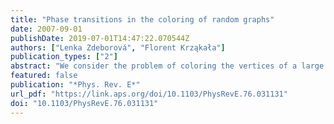 ```yaml
---
title: "Phase transitions in the coloring of random graphs"
date: 2007-09-01
publishDate: 2019-07-01T14:47:22.070544Z
authors: ["Lenka Zdeborová", "Florent Krząkała"]
publication_types: ["2"]
abstract: "We consider the problem of coloring the vertices of a large sparse random graph with a given number of colors so that no adjacent vertices have the same color. Using the cavity method, we present a detailed and systematic analytical study of the space of proper colorings (solutions). We show that for a fixed number of colors and as the average vertex degree (number of constraints) increases, the set of solutions undergoes several phase transitions similar to those observed in the mean field theory of glasses. First, at the clustering transition, the entropically dominant part of the phase space decomposes into an exponential number of pure states so that beyond this transition a uniform sampling of solutions becomes hard. Afterward, the space of solutions condenses over a finite number of the largest states and consequently the total entropy of solutions becomes smaller than the annealed one. Another transition takes place when in all the entropically dominant states a finite fraction of nodes freezes so that each of these nodes is allowed a single color in all the solutions inside the state. Eventually, above the coloring threshold, no more solutions are available. We compute all the critical connectivities for Erdős-Rényi and regular random graphs and determine their asymptotic values for a large number of colors. Finally, we discuss the algorithmic consequences of our findings. We argue that the onset of computational hardness is not associated with the clustering transition and we suggest instead that the freezing transition might be the relevant phenomenon. We also discuss the performance of a simple local Walk-COL algorithm and of the belief propagation algorithm in the light of our results."
featured: false
publication: "*Phys. Rev. E*"
url_pdf: "https://link.aps.org/doi/10.1103/PhysRevE.76.031131"
doi: "10.1103/PhysRevE.76.031131"
---
```



